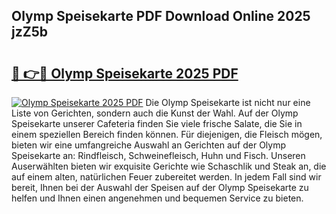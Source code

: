 ## Olymp Speisekarte PDF Download Online 2025 jzZ5b

# <h2><a href="http://gcb7cv.nevu.top/?p=Olymp+Speisekarte">🔗 👉🔴 Olymp Speisekarte 2025 PDF</a></h2>

[![Olymp Speisekarte 2025 PDF](https://i.imgur.com/dBaPXMq.png)](http://gcb7cv.nevu.top/?p=Olymp+Speisekarte)
Die Olymp Speisekarte ist nicht nur eine Liste von Gerichten, sondern auch die Kunst der Wahl. Auf der Olymp Speisekarte unserer Cafeteria finden Sie viele frische Salate, die Sie in einem speziellen Bereich finden können. Für diejenigen, die Fleisch mögen, bieten wir eine umfangreiche Auswahl an Gerichten auf der Olymp Speisekarte an: Rindfleisch, Schweinefleisch, Huhn und Fisch. Unseren Auserwählten bieten wir exquisite Gerichte wie Schaschlik und Steak an, die auf einem alten, natürlichen Feuer zubereitet werden. In jedem Fall sind wir bereit, Ihnen bei der Auswahl der Speisen auf der Olymp Speisekarte zu helfen und Ihnen einen angenehmen und bequemen Service zu bieten.
